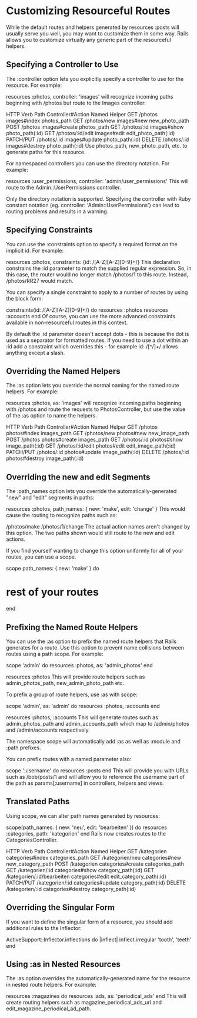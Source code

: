 # Customizing Resourceful Routes
While the default routes and helpers generated by resources :posts will usually serve you well, you may want to customize them in some way. Rails allows you to customize virtually any generic part of the resourceful helpers.

## Specifying a Controller to Use
The :controller option lets you explicitly specify a controller to use for the resource. For example:

resources :photos, controller: 'images'
will recognize incoming paths beginning with /photos but route to the Images controller:

HTTP Verb	Path	Controller#Action	Named Helper
GET	/photos	images#index	photos_path
GET	/photos/new	images#new	new_photo_path
POST	/photos	images#create	photos_path
GET	/photos/:id	images#show	photo_path(:id)
GET	/photos/:id/edit	images#edit	edit_photo_path(:id)
PATCH/PUT	/photos/:id	images#update	photo_path(:id)
DELETE	/photos/:id	images#destroy	photo_path(:id)
Use photos_path, new_photo_path, etc. to generate paths for this resource.

For namespaced controllers you can use the directory notation. For example:

resources :user_permissions, controller: 'admin/user_permissions'
This will route to the Admin::UserPermissions controller.

Only the directory notation is supported. Specifying the
controller with Ruby constant notation (eg. controller: 'Admin::UserPermissions')
can lead to routing problems and results in
a warning.

## Specifying Constraints
You can use the :constraints option to specify a required format on the implicit id. For example:

resources :photos, constraints: {id: /[A-Z][A-Z][0-9]+/}
This declaration constrains the :id parameter to match the supplied regular expression. So, in this case, the router would no longer match /photos/1 to this route. Instead, /photos/RR27 would match.

You can specify a single constraint to apply to a number of routes by using the block form:

constraints(id: /[A-Z][A-Z][0-9]+/) do
  resources :photos
  resources :accounts
end
Of course, you can use the more advanced constraints available in non-resourceful routes in this context.

By default the :id parameter doesn't accept dots - this is because the dot is used as a separator for formatted routes. If you need to use a dot within an :id add a constraint which overrides this - for example id: /[^\/]+/ allows anything except a slash.

## Overriding the Named Helpers
The :as option lets you override the normal naming for the named route helpers. For example:

resources :photos, as: 'images'
will recognize incoming paths beginning with /photos and route the requests to PhotosController, but use the value of the :as option to name the helpers.

HTTP Verb	Path	Controller#Action	Named Helper
GET	/photos	photos#index	images_path
GET	/photos/new	photos#new	new_image_path
POST	/photos	photos#create	images_path
GET	/photos/:id	photos#show	image_path(:id)
GET	/photos/:id/edit	photos#edit	edit_image_path(:id)
PATCH/PUT	/photos/:id	photos#update	image_path(:id)
DELETE	/photos/:id	photos#destroy	image_path(:id)

## Overriding the new and edit Segments
The :path_names option lets you override the automatically-generated "new" and "edit" segments in paths:

resources :photos, path_names: { new: 'make', edit: 'change' }
This would cause the routing to recognize paths such as:

/photos/make
/photos/1/change
The actual action names aren't changed by this option. The two paths shown would still route to the new and edit actions.

If you find yourself wanting to change this option uniformly for all of your routes, you can use a scope.

scope path_names: { new: 'make' } do
  # rest of your routes
end

## Prefixing the Named Route Helpers
You can use the :as option to prefix the named route helpers that Rails generates for a route. Use this option to prevent name collisions between routes using a path scope. For example:

scope 'admin' do
  resources :photos, as: 'admin_photos'
end
 
resources :photos
This will provide route helpers such as admin_photos_path, new_admin_photo_path etc.

To prefix a group of route helpers, use :as with scope:

scope 'admin', as: 'admin' do
  resources :photos, :accounts
end
 
resources :photos, :accounts
This will generate routes such as admin_photos_path and admin_accounts_path which map to /admin/photos and /admin/accounts respectively.

The namespace scope will automatically add :as as well as :module and :path prefixes.

You can prefix routes with a named parameter also:

scope ':username' do
  resources :posts
end
This will provide you with URLs such as /bob/posts/1 and will allow you to reference the username part of the path as params[:username] in controllers, helpers and views.

## Translated Paths
Using scope, we can alter path names generated by resources:

scope(path_names: { new: 'neu', edit: 'bearbeiten' }) do
  resources :categories, path: 'kategorien'
end
Rails now creates routes to the CategoriesController.

HTTP Verb	Path	Controller#Action	Named Helper
GET	/kategorien	categories#index	categories_path
GET	/kategorien/neu	categories#new	new_category_path
POST	/kategorien	categories#create	categories_path
GET	/kategorien/:id	categories#show	category_path(:id)
GET	/kategorien/:id/bearbeiten	categories#edit	edit_category_path(:id)
PATCH/PUT	/kategorien/:id	categories#update	category_path(:id)
DELETE	/kategorien/:id	categories#destroy	category_path(:id)

## Overriding the Singular Form
If you want to define the singular form of a resource, you should add additional rules to the Inflector:

ActiveSupport::Inflector.inflections do |inflect|
  inflect.irregular 'tooth', 'teeth'
end

## Using :as in Nested Resources
The :as option overrides the automatically-generated name for the resource in nested route helpers. For example:

resources :magazines do
  resources :ads, as: 'periodical_ads'
end
This will create routing helpers such as magazine_periodical_ads_url and edit_magazine_periodical_ad_path.